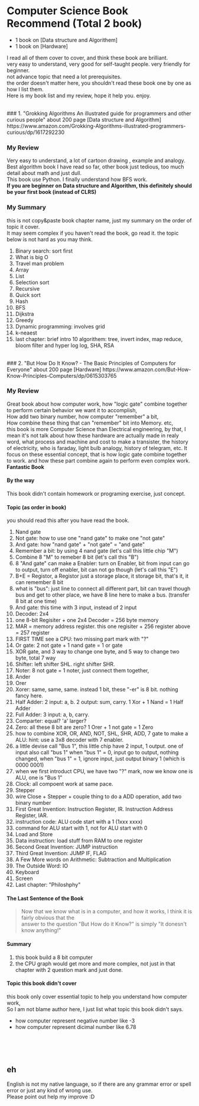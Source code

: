 # Computer Science Book Recommend (Total 2 book) 
* 1 book on [Data structure and Algorithem]
* 1 book on [Hardware]

I read all of them cover to cover, and think these book are brilliant.   
very easy to understand, very good for self-taught people. very friendly for beginner.  
not advance topic that need a lot prerequisites.  
the order doesn't matter here, you shouldn't read these book one by one as how I list them.  
Here is my book list and my review, hope it help you. enjoy.  

<br/>
### 1. "Grokking Algorithms An illustrated guide for programmers and other curious people"
about 200 page
[Data structure and Algorithm]    
https://www.amazon.com/Grokking-Algorithms-illustrated-programmers-curious/dp/1617292230  

### My Review
Very easy to understand, a lot of cartoon drawing , example and analogy.  
Best algorithm book I have read so far, other book just tedious, too much detail about math and just dull.  
This book use Python. I finally understand how BFS work.  
__If you are beginner on Data structure and Algorithm, this definitely should be your first book (instead of CLRS)__

### My Summary 
this is not copy&paste book chapter name, just my summary on the order of topic it cover.  
It may seem complex if you haven't read the book, go read it.  the topic below is not hard as you may think.  

1. Binary search: sort first
2. What is big O
3. Travel man problem
4. Array
1. List
1. Selection sort
1. Recursive
1. Quick sort
1. Hash
1. BFS
1. Dijkstra
1. Greedy
1. Dynamic programming: involves grid
1. k-neaest
1. last chapter: brief intro 10 algorithem: tree, invert index, map reduce, bloom filter and hyper log log, SHA, RSA


<br/>
### 2. "But How Do It Know? - The Basic Principles of Computers for Everyone"
about 200 page
[Hardware]  
https://www.amazon.com/But-How-Know-Principles-Computers/dp/0615303765   

### My Review
Great book about how computer work, how "logic gate" combine together to perform certain behavior we want it to accomplish,  
How add two binary number, how computer "remember" a bit,    
How combine these thing that can "remember" bit into Memory.  etc,   
this book is more Computer Science than Electrical engineering, 
by that, I mean it's not talk about how these hardware are actually made in realy word, 
what process and machine and cost to make a transister, the history of electricity, who is faraday, light bulb analogy, history of telegram, etc.
It focus on these essential concept, that is how logic gate combine together to work.
and how these part combine again to perform even complex work.  
__Fantastic Book__


#### By the way
This book didn't contain homework or programing exercise, just concept.  


#### Topic (as order in book)
you should read this after you have read the book.  

1. Nand gate
1. Not gate: how to use one "nand gate" to make one "not gate"
1. And gate: how "nand gate" + "not gate" = "and gate"
1. Remember a bit: by using 4 nand gate (let's call this little chip "M")
1. Combine 8 "M" to remeber 8 bit (let's call this "B")
1. 8 "And gate" can make a Enabler: turn on Enabler, bit from input can go to output, turn off enabler, bit can not go though
  (let's call this "E")
1. B+E = Registor, a Registor just a storage place, it storage bit, that's it, it can remember 8 bit
1. what is "bus": just line to connect all different part, bit can travel though bus and get to other place, 
  we have 8 line here to make a bus. (transfer 8 bit at one time)
1. And gate: this time with 3 input, instead of 2 input
1. Decoder: 2x4 
1. one 8-bit Regisiter + one 2x4 Decoder = 256 byte memory
1. MAR = memory address register. this one regisiter + 256 register above = 257 register
1. FIRST TIME see a CPU: two missing part mark with "?"
1. Or gate: 2 not gate + 1 nand gate = 1 or gate
1. XOR gate, and 3 way to change one byte, and 5 way to change two byte, total 7 way
1. Shifter: left shifter SHL. right shifter SHR.
1. Noter: 8 not gate = 1 noter, just connect them together,
1. Ander
1. Orer
1. Xorer:  same, same, same. instead 1 bit, these "-er" is 8 bit. nothing fancy here.
1. Half Adder: 2 input: a, b. 2 output: sum, carry. 1 Xor + 1 Nand = 1 Half Adder
1. Full Adder: 3 input: a, b, carry. 
1. Comparter: equal? 'a' larger?
1. Zero: all these 8 bit are zero? 1 Orer + 1 not gate = 1 Zero
1. how to combine XOR, OR, AND, NOT, SHL, SHR, ADD, 7 gate to make a ALU: hint: use a 3x8 decoder with 7 enabler.
1. a little devise call "Bus 1", this little chip have 2 input, 1 output. one of input also call "bus 1"
  when "bus 1" = 0, input go to output, nothing changed,
  when "bus 1" = 1, ignore input, just output binary 1 (which is 0000 0001)
1. when we first introduct CPU, we have two "?" mark, now we know one is ALU, one is "Bus 1"
1. Clock: all compoent work at same pace.
1. Stepper
1. wire Close + Stepper + couple thing to do a ADD operation, add two binary number 
1. First Great Invention: Instruction Register, IR. Instruction Address Register, IAR.
1. instruction code: ALU code start with a 1 (1xxx xxxx)
1. command for ALU start with 1, not for ALU start with 0
1. Load and Store
1. Data instruction: load stuff from RAM to one register
1. Second Great Invention: JUMP instruction
1. Third Great Invention: JUMP IF, FLAG
1. A Few More words on Arithmetic: Subtraction and Multiplication
1. The Outside Word: IO
1. Keyboard
1. Screen
1. Last chapter: "Philoshphy"

#### The Last Sentence of the Book 
> Now that we know what is in a computer, and how it works, I think it is fairly obvious that the   
> answer to the question "But How do it Know?"
> is simply "It donesn't know anything!"

#### Summary
1. this book build a 8 bit computer
1. the CPU graph would get more and more complex, not just in that chapter with 2 question mark and just done.

#### Topic this book didn't cover 
this book only cover essential topic to help you understand how computer work,   
So I am not blame author here, I just list what topic this book didn't says.    

* how computer represent negative number like -3
* how computer represent dicimal number like 6.78


<br/><br/>
<br/>
## eh
English is not my native language, so if there are any grammar error or spell error or just any kind of wrong use.  
Please point out help my improve :D
